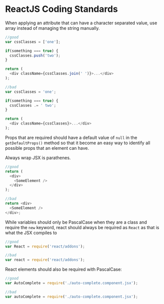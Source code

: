# ReactJS Coding Standards

When applying an attribute that can have a character separated value, use array instead of managing the string manually.

```javascript
//good
var cssClasses = ['one'];

if(something === true) {
  cssClasses.push('two');
}

return (
  <div className={cssClasses.join(' ')}>...</div>
);

//bad
var cssClasses = 'one';

if(something === true) {
  cssClasses .= ' two';
}

return (
  <div className={cssClasses}>...</div>
);
```

Props that are required should have a default value of `null` in the `getDefaultProps()` method so that it become an easy way to identify all possible props that an element can have.

Always wrap JSX is parathenes.

```javascript
//good
return (
  <div>
    <SomeElement />
  </div>
);

//bad
return <div>
  <SomeElement />
</div>;
```

While variables should only be PascalCase when they are a class and require the `new` keyword, react should always be required as `React` as that is what the JSX compiles to

```javascript
//good
var React = require('react/addons');

//bad
var react = require('react/addons');
```

React elements should also be required with PascalCase:

```javascript
//good
var AutoComplete = require('./auto-complete.component.jsx');

//bad
var autoComplete = require('./auto-complete.component.jsx');
```
